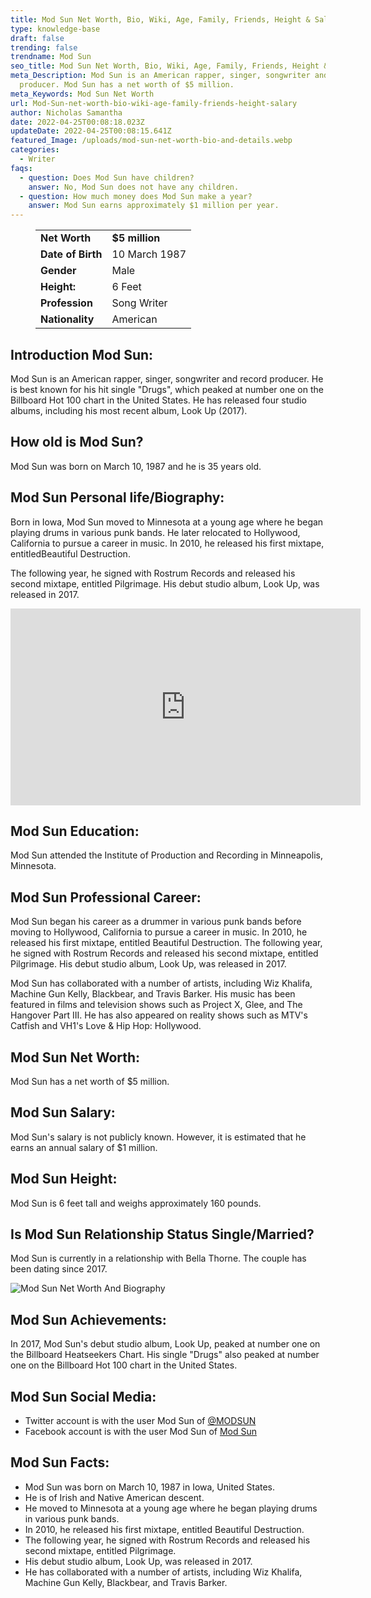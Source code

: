 ```yaml
---
title: Mod Sun Net Worth, Bio, Wiki, Age, Family, Friends, Height & Salary
type: knowledge-base
draft: false
trending: false
trendname: Mod Sun
seo_title: Mod Sun Net Worth, Bio, Wiki, Age, Family, Friends, Height & Salary - Worthknow
meta_Description: Mod Sun is an American rapper, singer, songwriter and record
  producer. Mod Sun has a net worth of $5 million.
meta_Keywords: Mod Sun Net Worth
url: Mod-Sun-net-worth-bio-wiki-age-family-friends-height-salary
author: Nicholas Samantha
date: 2022-04-25T00:08:18.023Z
updateDate: 2022-04-25T00:08:15.641Z
featured_Image: /uploads/mod-sun-net-worth-bio-and-details.webp
categories:
  - Writer
faqs:
  - question: Does Mod Sun have children?
    answer: No, Mod Sun does not have any children.
  - question: How much money does Mod Sun make a year?
    answer: Mod Sun earns approximately $1 million per year.
---
```

<figure class="wp-block-table is-style-stripes">
  <table>
    <tbody>
      <tr>
        <td>
          <strong>Net Worth</strong>
        </td>
        <td>
          <strong>$5 million</strong>
        </td>
      </tr>
      <tr>
        <td>
          <strong>Date of Birth</strong>
        </td>
        <td>10 March 1987</td>
      </tr>
      <tr>
        <td>
          <strong>Gender</strong>
        </td>
        <td>Male</td>
      </tr>
      <tr>
        <td>
          <strong>Height:</strong>
        </td>
        <td>6 Feet</td>
      </tr>
      <tr>
        <td>
          <strong>Profession</strong>
        </td>
        <td>Song Writer</td>
      </tr>
      <tr>
        <td>
          <strong>Nationality</strong>
        </td>
        <td>American</td>
      </tr>
    </tbody>
  </table>
</figure>

## **Introduction Mod Sun:**

Mod Sun is an American rapper, singer, songwriter and record producer. He is best known for his hit single "Drugs", which peaked at number one on the Billboard Hot 100 chart in the United States. He has released four studio albums, including his most recent album, Look Up (2017).

## **How old is Mod Sun?**

Mod Sun was born on March 10, 1987 and he is 35 years old.

## **Mod Sun Personal life/Biography:**

Born in Iowa, Mod Sun moved to Minnesota at a young age where he began playing drums in various punk bands. He later relocated to Hollywood, California to pursue a career in music. In 2010, he released his first mixtape, entitledBeautiful Destruction.

The following year, he signed with Rostrum Records and released his second mixtape, entitled Pilgrimage. His debut studio album, Look Up, was released in 2017.

<iframe width="560" height="315" src="https://www.youtube.com/embed/vVca-NJhUVw" title="YouTube video player" frameborder="0" allow="accelerometer; autoplay; clipboard-write; encrypted-media; gyroscope; picture-in-picture" allowfullscreen></iframe>

## **Mod Sun Education:**

Mod Sun attended the Institute of Production and Recording in Minneapolis, Minnesota.

## **Mod Sun Professional Career:**

Mod Sun began his career as a drummer in various punk bands before moving to Hollywood, California to pursue a career in music. In 2010, he released his first mixtape, entitled Beautiful Destruction. The following year, he signed with Rostrum Records and released his second mixtape, entitled Pilgrimage. His debut studio album, Look Up, was released in 2017.

Mod Sun has collaborated with a number of artists, including Wiz Khalifa, Machine Gun Kelly, Blackbear, and Travis Barker. His music has been featured in films and television shows such as Project X, Glee, and The Hangover Part III. He has also appeared on reality shows such as MTV's Catfish and VH1's Love & Hip Hop: Hollywood.

## **Mod Sun Net Worth:**

Mod Sun has a net worth of $5 million.

## **Mod Sun Salary:**

Mod Sun's salary is not publicly known. However, it is estimated that he earns an annual salary of $1 million.

## **Mod Sun Height:**

Mod Sun is 6 feet tall and weighs approximately 160 pounds.

## **Is Mod Sun Relationship Status Single/Married?**

Mod Sun is currently in a relationship with Bella Thorne. The couple has been dating since 2017.

![Mod Sun Net Worth And Biography](/uploads/mod-sun-net-worth-.webp)

## **Mod Sun Achievements:**

In 2017, Mod Sun's debut studio album, Look Up, peaked at number one on the Billboard Heatseekers Chart. His single "Drugs" also peaked at number one on the Billboard Hot 100 chart in the United States.

## **Mod Sun Social Media:**

* Twitter account is with the user Mod Sun of <a href="https://twitter.com/MODSUN" target="_blank" rel="nofollow" rel="noopener">@MODSUN</a>
* Facebook account is with the user Mod Sun of <a href="https://web.facebook.com/modsun" target="_blank" rel="nofollow" rel="noopener">Mod Sun </a>

## **Mod Sun Facts:**

* Mod Sun was born on March 10, 1987 in Iowa, United States.
* He is of Irish and Native American descent.
* He moved to Minnesota at a young age where he began playing drums in various punk bands.
* In 2010, he released his first mixtape, entitled Beautiful Destruction.
* The following year, he signed with Rostrum Records and released his second mixtape, entitled Pilgrimage.
* His debut studio album, Look Up, was released in 2017.
* He has collaborated with a number of artists, including Wiz Khalifa, Machine Gun Kelly, Blackbear, and Travis Barker.